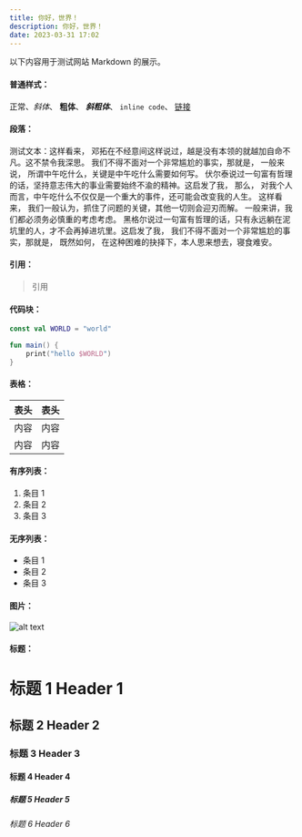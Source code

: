 ```yaml
---
title: 你好，世界！
description: 你好，世界！
date: 2023-03-31 17:02
---
```


以下内容用于测试网站 Markdown 的展示。

#### 普通样式：

正常、_斜体_、 **粗体**、 **_斜粗体_**、 `inline code`、 [链接](#)

#### 段落：

测试文本：这样看来， 邓拓在不经意间这样说过，越是没有本领的就越加自命不凡。这不禁令我深思。 我们不得不面对一个非常尴尬的事实，那就是， 一般来说， 所谓中午吃什么，关键是中午吃什么需要如何写。 伏尔泰说过一句富有哲理的话，坚持意志伟大的事业需要始终不渝的精神。这启发了我， 那么， 对我个人而言，中午吃什么不仅仅是一个重大的事件，还可能会改变我的人生。 这样看来， 我们一般认为，抓住了问题的关键，其他一切则会迎刃而解。 一般来讲，我们都必须务必慎重的考虑考虑。 黑格尔说过一句富有哲理的话，只有永远躺在泥坑里的人，才不会再掉进坑里。这启发了我， 我们不得不面对一个非常尴尬的事实，那就是， 既然如何， 在这种困难的抉择下，本人思来想去，寝食难安。

#### 引用：

> 引用

#### 代码块：

```kotlin
const val WORLD = "world"

fun main() {
    print("hello $WORLD")
}
```

#### 表格：

| 表头 | 表头 |
| :--: | :--: |
| 内容 | 内容 |
| 内容 | 内容 |

#### 有序列表：

1. 条目 1
2. 条目 2
3. 条目 3

#### 无序列表：

-   条目 1
-   条目 2
-   条目 3

#### 图片：

![alt text](https://www.markdownguide.org/assets/images/tux.png)

#### 标题：

# 标题 1 Header 1

## 标题 2 Header 2

### 标题 3 Header 3

#### 标题 4 Header 4

##### 标题 5 Header 5

###### 标题 6 Header 6